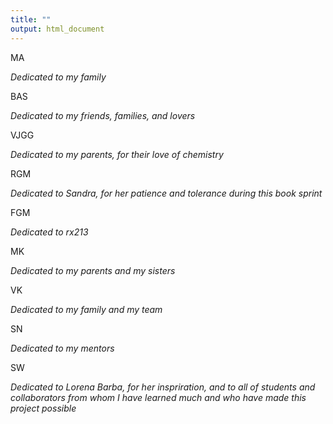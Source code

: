```yaml
---
title: ""
output: html_document
---
```


MA

_Dedicated to my family_

BAS

_Dedicated to my friends, families, and lovers_


VJGG

_Dedicated to my parents, for their love of chemistry_


RGM 

_Dedicated to Sandra, for her patience and tolerance during this book sprint_

FGM

_Dedicated to rx213_


MK 

_Dedicated to my parents and my sisters_


VK 

_Dedicated to my family and my team_


SN

_Dedicated to my mentors_


SW

_Dedicated to Lorena Barba, for her inspriration, and to all of students_
_and  collaborators from whom I have learned much and who have made this project possible_










